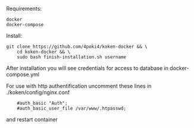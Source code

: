 Requirements: 
```
docker
docker-compose
```

Install:
```
git clone https://github.com/4poki4/koken-docker && \
    cd koken-docker && \
    sudo bash finish-installation.sh username
```

After installation you will see credentials for access to database in docker-compose.yml

For use with http authentification uncomment these lines in ./koken/config/nginx.conf
```
    #auth_basic "Auth";
    #auth_basic_user_file /var/www/.htpasswd;
```
and restart container
